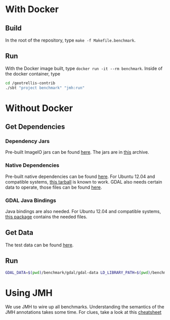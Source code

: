 # With Docker #

## Build ##

In the root of the repository, type `make -f Makefile.benchmark`.

## Run ##

With the Docker image built, type `docker run -it --rm benchmark`.
Inside of the docker container, type
```bash
cd /geotrellis-contrib
./sbt "project benchmark" "jmh:run"
```

# Without Docker #

## Get Dependencies ##

### Dependency Jars ###

Pre-built ImageIO jars can be found [here](https://demo.geo-solutions.it/share/github/imageio-ext/releases/1.1.X/1.1.24/).
The jars are in [this](https://demo.geo-solutions.it/share/github/imageio-ext/releases/1.1.X/1.1.24/imageio-ext-1.1.24-jars.zip) archive.

### Native Dependencies ###

Pre-built native dependencies can be found [here](https://demo.geo-solutions.it/share/github/imageio-ext/releases/1.1.X/1.1.24/native/gdal/).
For Ubuntu 12.04 and compatible systems, [this tarball](https://demo.geo-solutions.it/share/github/imageio-ext/releases/1.1.X/1.1.24/native/gdal/linux/gdal192-Ubuntu12-gcc4.6.3-x86_64.tar.gz) is known to work.
GDAL also needs certain data to operate, those files can be found [here](https://demo.geo-solutions.it/share/github/imageio-ext/releases/1.1.X/1.1.24/native/gdal/gdal-data.zip).

### GDAL Java Bindings ###

Java bindings are also needed.
For Ubuntu 12.04 and compatible systems, [this package](https://packages.ubuntu.com/trusty/amd64/libgdal-java/download) contains the needed files.

## Get Data ##

The test data can be found [here](https://landsatonaws.com/L8/001/003/LC08_L1GT_001003_20170921_20170921_01_RT).

## Run ##

```bash
GDAL_DATA=$(pwd)/benchmark/gdal/gdal-data LD_LIBRARY_PATH=$(pwd)/benchmark/gdal/native:$LD_LIBRARY_PATH ./sbt "project benchmark" "jmh:run"
```

# Using JMH #

We use JMH to wire up all benchmarks. Understanding the semantics of the JMH
annotations takes some time. For clues, take a look at this
[cheatsheet](http://leogomes.github.io/assets/JMH_cheatsheet.pdf)
